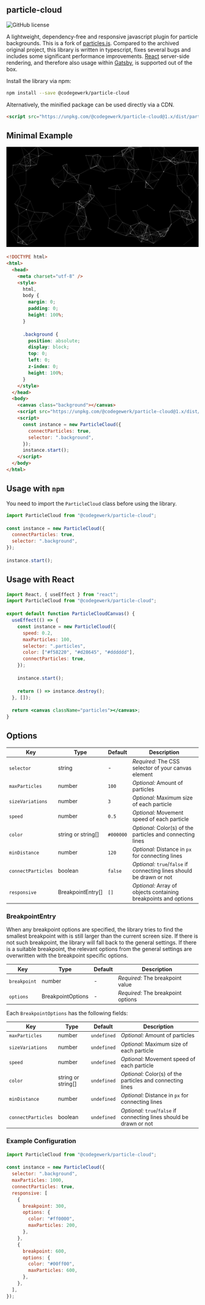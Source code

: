 ## particle-cloud

![GitHub license](https://img.shields.io/github/license/codegewerk/particle-cloud)

A lightweight, dependency-free and responsive javascript plugin for particle backgrounds.
This is a fork of [particles.js](https://github.com/marcbruederlin/particles.js).
Compared to the archived original project, this library is written in typescript, fixes several bugs and includes some significant performance improvements.
[React](https://reactjs.org/) server-side rendering, and therefore also usage within [Gatsby](https://www.gatsbyjs.com/), is supported out of the box.

Install the library via npm:

```bash
npm install --save @codegewerk/particle-cloud
```

Alternatively, the minified package can be used directly via a CDN.

```html
<script src="https://unpkg.com/@codegewerk/particle-cloud@1.x/dist/particles.min.js"></script>
```

## Minimal Example

![Screenshot](https://github.com/codegewerk/particle-cloud/blob/master/docs/screenshot.png?raw=true)

```html
<!DOCTYPE html>
<html>
  <head>
    <meta charset="utf-8" />
    <style>
      html,
      body {
        margin: 0;
        padding: 0;
        height: 100%;
      }

      .background {
        position: absolute;
        display: block;
        top: 0;
        left: 0;
        z-index: 0;
        height: 100%;
      }
    </style>
  </head>
  <body>
    <canvas class="background"></canvas>
    <script src="https://unpkg.com/@codegewerk/particle-cloud@1.x/dist/particles.min.js"></script>
    <script>
      const instance = new ParticleCloud({
        connectParticles: true,
        selector: ".background",
      });
      instance.start();
    </script>
  </body>
</html>
```

## Usage with `npm`

You need to import the `ParticleCloud` class before using the library.

```js
import ParticleCloud from "@codegewerk/particle-cloud";

const instance = new ParticleCloud({
  connectParticles: true,
  selector: ".background",
});

instance.start();
```

## Usage with React

```jsx
import React, { useEffect } from "react";
import ParticleCloud from "@codegewerk/particle-cloud";

export default function ParticleCloudCanvas() {
  useEffect(() => {
    const instance = new ParticleCloud({
      speed: 0.2,
      maxParticles: 100,
      selector: ".particles",
      color: ["#f58220", "#d28645", "#dddddd"],
      connectParticles: true,
    });

    instance.start();

    return () => instance.destroy();
  }, []);

  return <canvas className="particles"></canvas>;
}
```

## Options

| Key                | Type               | Default   | Description                                                           |
| ------------------ | ------------------ | --------- | --------------------------------------------------------------------- |
| `selector`         | string             | -         | _Required:_ The CSS selector of your canvas element                   |
| `maxParticles`     | number             | `100`     | _Optional:_ Amount of particles                                       |
| `sizeVariations`   | number             | `3`       | _Optional:_ Maximum size of each particle                             |
| `speed`            | number             | `0.5`     | _Optional:_ Movement speed of each particle                           |
| `color`            | string or string[] | `#000000` | _Optional:_ Color(s) of the particles and connecting lines            |
| `minDistance`      | number             | `120`     | _Optional:_ Distance in `px` for connecting lines                     |
| `connectParticles` | boolean            | `false`   | _Optional:_ `true`/`false` if connecting lines should be drawn or not |
| `responsive`       | BreakpointEntry[]  | `[]`      | _Optional:_ Array of objects containing breakpoints and options       |

### BreakpointEntry

When any breakpoint options are specified, the library tries to find the smallest breakpoint with is still larger than the
current screen size.
If there is not such breakpoint, the library will fall back to the general settings.
If there is a suitable breakpoint, the relevant options from the general settings are overwritten with the breakpoint specific
options.

| Key          | Type              | Default | Description                        |
| ------------ | ----------------- | ------- | ---------------------------------- |
| `breakpoint` | number            | -       | _Required:_ The breakpoint value   |
| `options`    | BreakpointOptions | -       | _Required:_ The breakpoint options |

Each `BreakpointOptions` has the following fields:

| Key                | Type               | Default     | Description                                                           |
| ------------------ | ------------------ | ----------- | --------------------------------------------------------------------- |
| `maxParticles`     | number             | `undefined` | _Optional:_ Amount of particles                                       |
| `sizeVariations`   | number             | `undefined` | _Optional:_ Maximum size of each particle                             |
| `speed`            | number             | `undefined` | _Optional:_ Movement speed of each particle                           |
| `color`            | string or string[] | `undefined` | _Optional:_ Color(s) of the particles and connecting lines            |
| `minDistance`      | number             | `undefined` | _Optional:_ Distance in `px` for connecting lines                     |
| `connectParticles` | boolean            | `undefined` | _Optional:_ `true`/`false` if connecting lines should be drawn or not |

### Example Configuration

```js
import ParticleCloud from "@codegewerk/particle-cloud";

const instance = new ParticleCloud({
  selector: ".background",
  maxParticles: 1000,
  connectParticles: true,
  responsive: [
    {
      breakpoint: 300,
      options: {
        color: "#ff0000",
        maxParticles: 200,
      },
    },
    {
      breakpoint: 600,
      options: {
        color: "#00ff00",
        maxParticles: 600,
      },
    },
  ],
});
```

